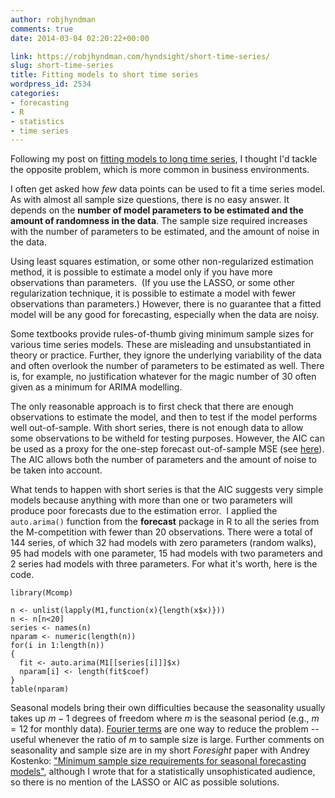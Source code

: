 ```yaml
---
author: robjhyndman
comments: true
date: 2014-03-04 02:20:22+00:00

link: https://robjhyndman.com/hyndsight/short-time-series/
slug: short-time-series
title: Fitting models to short time series
wordpress_id: 2534
categories:
- forecasting
- R
- statistics
- time series
---
```


Following my post on [fitting models to long time series](/hyndsight/long-time-series/), I thought I'd tackle the opposite problem, which is more common in business environments.

I often get asked how _few_ data points can be used to fit a time series model. As with almost all sample size questions, there is no easy answer. It depends on the **number of model parameters to be estimated and the amount of randomness in the data**. The sample size required increases with the number of parameters to be estimated, and the amount of noise in the data.<!-- more -->

Using least squares estimation, or some other non-regularized estimation method, it is possible to estimate a model only if you have more observations than parameters.  (If you use the LASSO, or some other regularization technique, it is possible to estimate a model with fewer observations than parameters.) However, there is no guarantee that a fitted model will be any good for forecasting, especially when the data are noisy.

Some textbooks provide rules-of-thumb giving minimum sample sizes for various time series models. These are misleading and unsubstantiated in theory or practice. Further, they ignore the underlying variability of the data and often overlook the number of parameters to be estimated as well. There is, for example, no justification whatever for the magic number of 30 often given as a minimum for ARIMA modelling. 

The only reasonable approach is to first check that there are enough observations to estimate the model, and then to test if the model performs well out-of-sample. With short series, there is not enough data to allow some observations to be witheld for testing purposes. However, the AIC can be used as a proxy for the one-step forecast out-of-sample MSE (see [here](/hyndsight/aic/)). The AIC allows both the number of parameters and the amount of noise to be taken into account.

What tends to happen with short series is that the AIC suggests very simple models because anything with more than one or two parameters will produce poor forecasts due to the estimation error.  I applied the `auto.arima()` function from the **forecast** package in R to all the series from the M-competition with fewer than 20 observations. There were a total of 144 series, of which 32 had models with zero parameters (random walks), 95 had models with one parameter, 15 had models with two parameters and 2 series had models with three parameters. For what it's worth, here is the code.


    
    
    library(Mcomp)
    
    n <- unlist(lapply(M1,function(x){length(x$x)}))
    n <- n[n<20]
    series <- names(n)
    nparam <- numeric(length(n))
    for(i in 1:length(n))
    {
      fit <- auto.arima(M1[[series[i]]]$x)
      nparam[i] <- length(fit$coef)
    }
    table(nparam)
    





Seasonal models bring their own difficulties because the seasonality usually takes up $m-1$ degrees of freedom where $m$ is the seasonal period (e.g., $m=12$ for monthly data). [Fourier terms](/hyndsight/longseasonality/) are one way to reduce the problem -- useful whenever the ratio of $m$ to sample size is large. Further comments on seasonality and sample size are in my short _Foresight_ paper with Andrey Kostenko: ["Minimum sample size requirements for seasonal forecasting models"](/papers/shortseasonal.pdf), although I wrote that for a statistically unsophisticated audience, so there is no mention of the LASSO or AIC as possible solutions.



